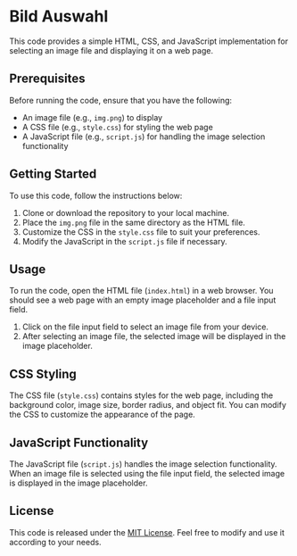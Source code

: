 # Bild Auswahl

This code provides a simple HTML, CSS, and JavaScript implementation for selecting an image file and displaying it on a web page.

## Prerequisites

Before running the code, ensure that you have the following:

- An image file (e.g., `img.png`) to display
- A CSS file (e.g., `style.css`) for styling the web page
- A JavaScript file (e.g., `script.js`) for handling the image selection functionality

## Getting Started

To use this code, follow the instructions below:

1. Clone or download the repository to your local machine.
2. Place the `img.png` file in the same directory as the HTML file.
3. Customize the CSS in the `style.css` file to suit your preferences.
4. Modify the JavaScript in the `script.js` file if necessary.

## Usage

To run the code, open the HTML file (`index.html`) in a web browser. You should see a web page with an empty image placeholder and a file input field.

1. Click on the file input field to select an image file from your device.
2. After selecting an image file, the selected image will be displayed in the image placeholder.

## CSS Styling

The CSS file (`style.css`) contains styles for the web page, including the background color, image size, border radius, and object fit. You can modify the CSS to customize the appearance of the page.

## JavaScript Functionality

The JavaScript file (`script.js`) handles the image selection functionality. When an image file is selected using the file input field, the selected image is displayed in the image placeholder.

## License

This code is released under the [MIT License](https://github.com/Satisfraction/html-css-js-magic/blob/main/LICENSE). Feel free to modify and use it according to your needs.